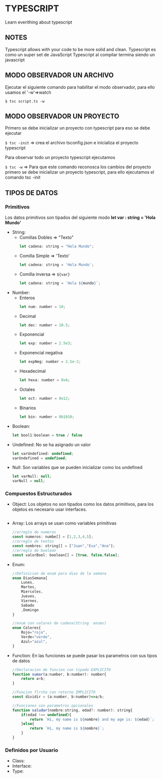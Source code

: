 # TYPESCRIPT
Learn everithing about typescript

## NOTES

Typescript allows with your code to be more solid and clean.
Typescript es como un super set de JavaScript
Typescript al compilar termina siendo un javascript

## MODO OBSERVADOR UN ARCHIVO
Ejecutar el siguiente comando para habilitar el modo observador, para ello usamos el '-w'=>watch

`$ tsc script.ts -w`

## MODO OBSERVADOR UN PROYECTO
Primero se debe inicializar un proyecto con typescript para eso se debe 
ejecutar

`$ tsc -init` => crea el archivo tsconfig.json e inicializa el proyecto typescript

Para observar todo un proyecto typescript ejecutamos 

`$ tsc -w` => Para que este comando reconosca los cambios del proyecto primero se debe inicializar un proyecto typescript, para ello ejecutamos el comando tsc -init

## TIPOS DE DATOS
### Primitivos
Los datos primitivos son tipados del siguiente modo **let var : string = 'Hola Mundo'**
* String: 
    * Comillas Dobles => "Texto"
        ```javascript
        let cadena: string = "Hola Mundo";
    * Comilla Simple => 'Texto'
        ```javascript
        let cadena: string = 'Hola Mundo';
    * Comilla inversa => `${var}`
        ```javascript
        let cadena: string = `Hola ${mundo}`;
* Number: 
    * Enteros
        ```javascript
        let num: number = 10;
    * Decimal
        ```javascript
        let dec: number = 10.5;
    * Exponencial
        ```javascript
        let exp: number = 2.5e3;
    * Exponencial negativa
        ```javascript
        let expNeg: number = 2.5e-2;
    * Hexadecimal
        ```javascript
        let hexa: number = 0xA;
    * Octales
        ```javascript
        let oct: number = 0o12;
    * Binarios
        ```javascript
        let bin: number = 0b1010;
* Boolean:
    ```javascript
    let bool1:boolean = true / false
* Undefined: No se ha asignado un valor
    ```javascript
    let varUndefined: undefined;
    varUndefined = undefined;
* Null: Son variables que se pueden inicializar como los undefined
    ```javascript
    let varNull: null;
    varNull = null;
### Compuestos Estructurados
* Object: Los objetos no son tipados como los datos primitivos, para los objetos es necesario usar interfaces.
    ```javascript
* Array: Los arrays se usan como variables primitivas
    ```javascript
    //arreglo de numeros
    const numeros: numbe[] = [1,2,3,4,5];
    //arreglo de textos
    const nombres: string[] = ["Juan","Eva","Ana"];
    //arreglo de boolean
    const valorBool: boolean[] = [true, false,false];
* Enum: 
    ```javascript
    //Definicion de enum para dias de la semana
    enum DiasSemana{
        Lunes,
        Martes,
        Miercoles,
        Jueves,
        Viernes,
        Sabado
        ,Domingo
    }

    //enum con valores de cadena(String  enums)
    enum Colores{
        Rojo="rojo",
        Verde="verde",
        Azul="azul",
    }
* Function: En las funciones se puede pasar los parametros con sus tipos de datos
    ```javascript
    //Declaracion de funcion con tipado EXPLICITO
    function sumar(a:number, b:number): number{
        return a+b;
    }

    //Funcion flrcha con retorno IMPLICITO
    const dividir = (a:number, b:number)=>a/b;

    //Funciones con parametros opcionales
    function saludar(nombre:string, edad?: number): string{
        if(edad !== undefined){
            return `Hi, my name is ${nombre} and my age is: ${edad}`;
        }else{
            return `Hi, my name is ${nombre}`;
        }
    }

### Definidos por Usuario
* Class:
* Interface:
* Type: